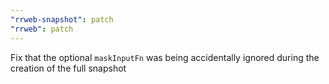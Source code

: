 ```yaml
---
"rrweb-snapshot": patch
"rrweb": patch
---
```


Fix that the optional `maskInputFn` was being accidentally ignored during the creation of the full snapshot
